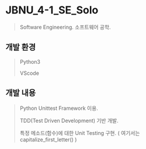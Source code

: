 # JBNU_4-1_SE_Solo
> Software Engineering. 소프트웨어 공학.

## 개발 환경
> Python3
>
> VScode

## 개발 내용
> Python Unittest Framework 이용. 
> 
> TDD(Test Driven Development) 기반 개발. 
> 
> 특정 메소드(함수)에 대한 Unit Testing 구현. ( 여기서는 capitalize_first_letter() )
